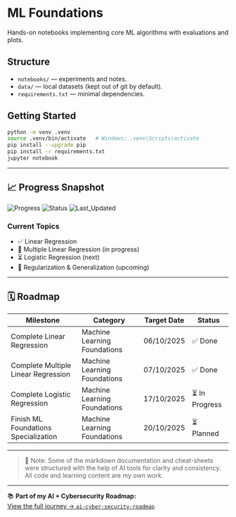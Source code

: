 # ML Foundations

Hands-on notebooks implementing core ML algorithms with evaluations and plots.

## Structure

- `notebooks/` — experiments and notes.
- `data/` — local datasets (kept out of git by default).
- `requirements.txt` — minimal dependencies.

## Getting Started

```bash
python -m venv .venv
source .venv/bin/activate   # Windows: .venv\Scripts\activate
pip install --upgrade pip
pip install -r requirements.txt
jupyter notebook
```

---

## 📈 Progress Snapshot

![Progress](https://img.shields.io/badge/ML_Foundations-45%25-blue)
![Status](https://img.shields.io/badge/status-active-green)
![Last_Updated](https://img.shields.io/badge/updated-06/10/2025-informational)

### Current Topics

- ✅ Linear Regression
- 🔄 Multiple Linear Regression (in progress)
- ⏳ Logistic Regression (next)
- 🧠 Regularization & Generalization (upcoming)

---

## 🗓 Roadmap

| Milestone                    | Category              | Target Date | Status     |
| ---------------------------- | --------------------- | ----------- | ---------- |
| Complete Linear Regression   | Machine Learning Foundations | 06/10/2025  | ✅ Done    |
| Complete Multiple Linear Regression | Machine Learning Foundations | 07/10/2025  | ✅ Done    |
| Complete Logistic Regression | Machine Learning Foundations | 17/10/2025  | ⏳ In Progress |
| Finish ML Foundations Specialization | Machine Learning Foundations | 20/10/2025  | ⏳ Planned |

---

> 💬 Note: Some of the markdown documentation and cheat-sheets were structured with the help of AI tools for clarity and consistency.  
> All code and learning content are my own work.

---

📚 **Part of my AI + Cybersecurity Roadmap:**  
[View the full journey → `ai-cyber-security-roadmap`](https://github.com/Krispy145/ai-cyber-security-roadmap)
